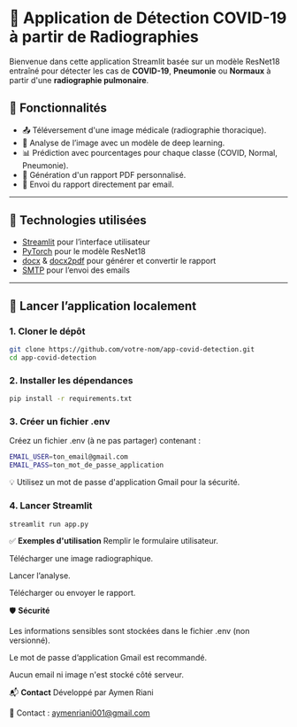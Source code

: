 # 🦠 Application de Détection COVID-19 à partir de Radiographies

Bienvenue dans cette application Streamlit basée sur un modèle ResNet18 entraîné pour détecter les cas de **COVID-19**, **Pneumonie** ou **Normaux** à partir d'une **radiographie pulmonaire**.

## 📌 Fonctionnalités

- 📤 Téléversement d'une image médicale (radiographie thoracique).
- 🧠 Analyse de l’image avec un modèle de deep learning.
- 📊 Prédiction avec pourcentages pour chaque classe (COVID, Normal, Pneumonie).
- 📄 Génération d'un rapport PDF personnalisé.
- 📧 Envoi du rapport directement par email.

---

## 🔧 Technologies utilisées

- [Streamlit](https://streamlit.io/) pour l’interface utilisateur
- [PyTorch](https://pytorch.org/) pour le modèle ResNet18
- [docx](https://python-docx.readthedocs.io/) & [docx2pdf](https://pypi.org/project/docx2pdf/) pour générer et convertir le rapport
- [SMTP](https://docs.python.org/3/library/smtplib.html) pour l’envoi des emails

---

## 🚀 Lancer l’application localement

### 1. Cloner le dépôt

```bash
git clone https://github.com/votre-nom/app-covid-detection.git
cd app-covid-detection
```

### 2. Installer les dépendances
```bash
pip install -r requirements.txt
```

### 3. Créer un fichier .env
Créez un fichier .env (à ne pas partager) contenant :

```bash
EMAIL_USER=ton_email@gmail.com
EMAIL_PASS=ton_mot_de_passe_application
```
💡 Utilisez un mot de passe d'application Gmail pour la sécurité.

### 4. Lancer Streamlit
```bash
streamlit run app.py
```
✅ **Exemples d'utilisation**
Remplir le formulaire utilisateur.

Télécharger une image radiographique.

Lancer l’analyse.

Télécharger ou envoyer le rapport.

🛡️ **Sécurité**

Les informations sensibles sont stockées dans le fichier .env (non versionné).

Le mot de passe d’application Gmail est recommandé.

Aucun email ni image n'est stocké côté serveur.

📬 **Contact**
Développé par Aymen Riani

📧 Contact : aymenriani001@gmail.com

